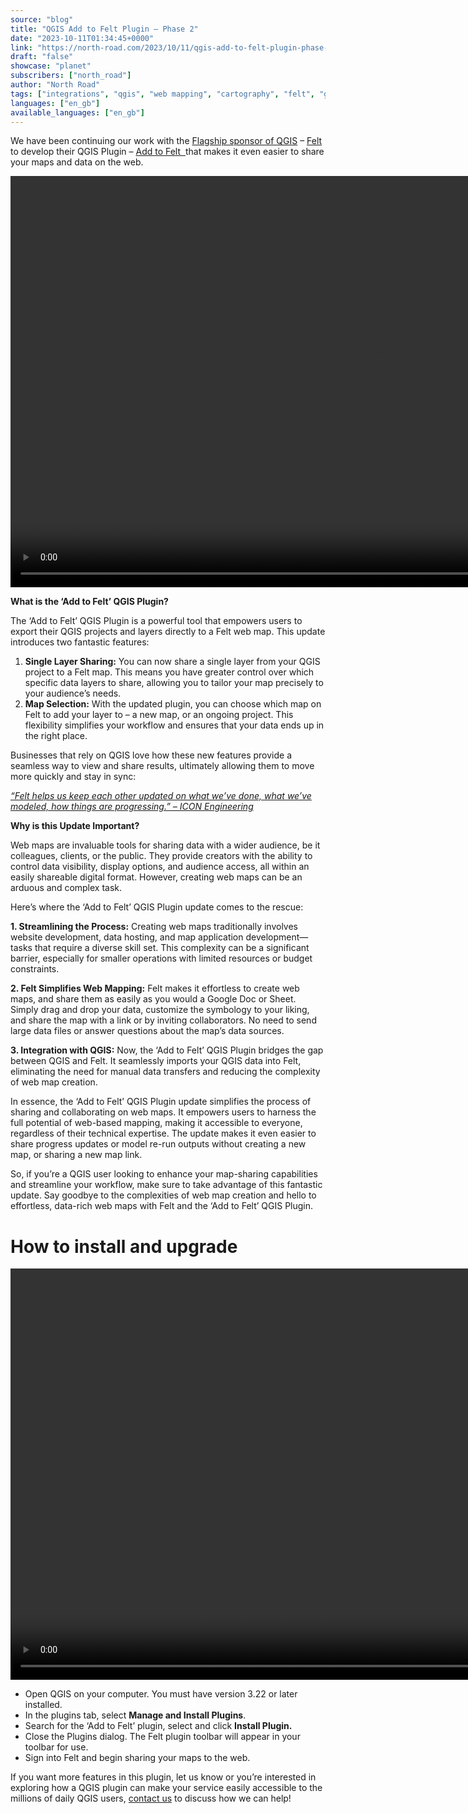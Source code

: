 ```yaml
---
source: "blog"
title: "QGIS Add to Felt Plugin – Phase 2"
date: "2023-10-11T01:34:45+0000"
link: "https://north-road.com/2023/10/11/qgis-add-to-felt-plugin-phase-2/"
draft: "false"
showcase: "planet"
subscribers: ["north_road"]
author: "North Road"
tags: ["integrations", "qgis", "web mapping", "cartography", "felt", "geospatial", "plugins", "qgis", "share"]
languages: ["en_gb"]
available_languages: ["en_gb"]
---
```


<p>We have been continuing our work with the <a href="https://www.qgis.org/en/site/about/sustaining_members.html">Flagship sponsor of QGIS</a> &#8211; <a href="https://felt.com/product">Felt</a> to develop their QGIS Plugin &#8211; <a href="https://plugins.qgis.org/planet/tag/felt/">Add to Felt  </a>that makes it even easier to share your maps and data on the web.</p>
<div class="wp-video" style="width: 1170px;"><!--[if lt IE 9]><script>document.createElement('video');</script><![endif]-->
<video class="wp-video-shortcode" controls="controls" height="658" id="video-212615-1" preload="metadata" width="1170"><source src="https://north-road.com/wp-content/uploads/2023/10/Lassen-QGIS-Share.mp4?_=1" type="video/mp4" /><a href="https://north-road.com/wp-content/uploads/2023/10/Lassen-QGIS-Share.mp4">https://north-road.com/wp-content/uploads/2023/10/Lassen-QGIS-Share.mp4</a></video></div>
<p><strong>What is the &#8216;Add to Felt&#8217; QGIS Plugin?</strong></p>
<p>The &#8216;Add to Felt&#8217; QGIS Plugin is a powerful tool that empowers users to export their QGIS projects and layers directly to a Felt web map. This update introduces two fantastic features:</p>
<ol>
<li><strong>Single Layer Sharing:</strong> You can now share a single layer from your QGIS project to a Felt map. This means you have greater control over which specific data layers to share, allowing you to tailor your map precisely to your audience&#8217;s needs.</li>
<li><strong>Map Selection:</strong> With the updated plugin, you can choose which map on Felt to add your layer to – a new map, or an ongoing project. This flexibility simplifies your workflow and ensures that your data ends up in the right place.</li>
</ol>
<p>Businesses that rely on QGIS love how these new features provide a seamless way to view and share results, ultimately allowing them to move more quickly and stay in sync:</p>
<p><em><a href="https://felt.com/blog/engineering-client-feedback-felt-qgis-plugin">&#8220;Felt helps us keep each other updated on what we&#8217;ve done, what we&#8217;ve modeled, how things are progressing.&#8221; &#8211; ICON Engineering</a></em></p>
<p><strong>Why is this Update Important?</strong></p>
<p>Web maps are invaluable tools for sharing data with a wider audience, be it colleagues, clients, or the public. They provide creators with the ability to control data visibility, display options, and audience access, all within an easily shareable digital format. However, creating web maps can be an arduous and complex task.</p>
<p>Here&#8217;s where the &#8216;Add to Felt&#8217; QGIS Plugin update comes to the rescue:</p>
<p><strong>1. Streamlining the Process:</strong> Creating web maps traditionally involves website development, data hosting, and map application development—tasks that require a diverse skill set. This complexity can be a significant barrier, especially for smaller operations with limited resources or budget constraints.</p>
<p><strong>2. Felt Simplifies Web Mapping:</strong> Felt makes it effortless to create web maps, and share them as easily as you would a Google Doc or Sheet. Simply drag and drop your data, customize the symbology to your liking, and share the map with a link or by inviting collaborators. No need to send large data files or answer questions about the map&#8217;s data sources.</p>
<p><strong>3. Integration with QGIS:</strong> Now, the &#8216;Add to Felt&#8217; QGIS Plugin bridges the gap between QGIS and Felt. It seamlessly imports your QGIS data into Felt, eliminating the need for manual data transfers and reducing the complexity of web map creation.</p>
<p>In essence, the &#8216;Add to Felt&#8217; QGIS Plugin update simplifies the process of sharing and collaborating on web maps. It empowers users to harness the full potential of web-based mapping, making it accessible to everyone, regardless of their technical expertise. The update makes it even easier to share progress updates or model re-run outputs without creating a new map, or sharing a new map link.</p>
<p>So, if you&#8217;re a QGIS user looking to enhance your map-sharing capabilities and streamline your workflow, make sure to take advantage of this fantastic update. Say goodbye to the complexities of web map creation and hello to effortless, data-rich web maps with Felt and the &#8216;Add to Felt&#8217; QGIS Plugin.</p>
<h1>How to install and upgrade</h1>
<div class="wp-video" style="width: 1170px;"><video class="wp-video-shortcode" controls="controls" height="658" id="video-212615-2" preload="metadata" width="1170"><source src="https://north-road.com/wp-content/uploads/2023/10/Add-to-Felt-Install-and-Update.mp4?_=2" type="video/mp4" /><a href="https://north-road.com/wp-content/uploads/2023/10/Add-to-Felt-Install-and-Update.mp4">https://north-road.com/wp-content/uploads/2023/10/Add-to-Felt-Install-and-Update.mp4</a></video></div>
<ul>
<li>Open QGIS on your computer. You must have version 3.22 or later installed.</li>
<li>In the plugins tab, select <strong>Manage and Install Plugins</strong>.</li>
<li>Search for the ‘Add to Felt’ plugin, select and click <strong>Install Plugin.</strong></li>
<li>Close the Plugins dialog. The Felt plugin toolbar will appear in your toolbar for use.</li>
<li>Sign into Felt and begin sharing your maps to the web.</li>
</ul>
<p>If you want more features in this plugin, let us know or you’re interested in exploring how a QGIS plugin can make your service easily accessible to the millions of daily QGIS users, <a href="https://north-road.com/contact/">contact us</a> to discuss how we can help!</p>
<p><!-- notionvc: 3356c640-8e21-4540-b999-8634c16737df --></p>
